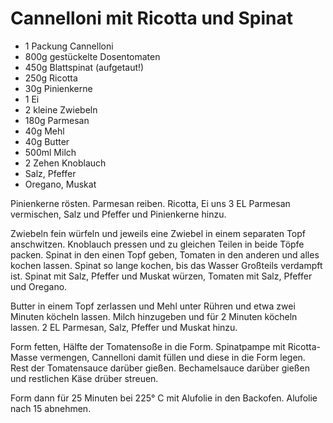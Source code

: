 ﻿# Cannelloni mit Ricotta und Spinat

- 1 Packung Cannelloni
- 800g gestückelte Dosentomaten
- 450g Blattspinat (aufgetaut!)
- 250g Ricotta
- 30g Pinienkerne
- 1 Ei
- 2 kleine Zwiebeln
- 180g Parmesan
- 40g Mehl
- 40g Butter
- 500ml Milch
- 2 Zehen Knoblauch
- Salz, Pfeffer
- Oregano, Muskat

Pinienkerne rösten.
Parmesan reiben.
Ricotta, Ei uns 3 EL Parmesan vermischen, Salz und Pfeffer und Pinienkerne hinzu.

Zwiebeln fein würfeln und jeweils eine Zwiebel in einem separaten Topf anschwitzen.
Knoblauch pressen und zu gleichen Teilen in beide Töpfe packen.
Spinat in den einen Topf geben, Tomaten in den anderen und alles kochen lassen.
Spinat so lange kochen, bis das Wasser Großteils verdampft ist.
Spinat mit Salz, Pfeffer und Muskat würzen, Tomaten mit Salz, Pfeffer und Oregano.

Butter in einem Topf zerlassen und Mehl unter Rühren und etwa zwei Minuten köcheln lassen.
Milch hinzugeben und für 2 Minuten köcheln lassen.
2 EL Parmesan, Salz, Pfeffer und Muskat hinzu.

Form fetten, Hälfte der Tomatensoße in die Form.
Spinatpampe mit Ricotta-Masse vermengen, Cannelloni damit füllen und diese in die Form legen.
Rest der Tomatensauce darüber gießen.
Bechamelsauce darüber gießen und restlichen Käse drüber streuen.

Form dann für 25 Minuten bei 225° C mit Alufolie in den Backofen.
Alufolie nach 15 abnehmen.
